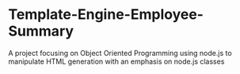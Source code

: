 # Template-Engine-Employee-Summary
A project focusing on Object Oriented Programming using node.js to manipulate HTML generation with an emphasis on node.js classes
